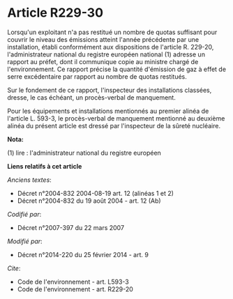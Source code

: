 # Article R229-30

Lorsqu'un exploitant n'a pas restitué un nombre de quotas suffisant pour couvrir le niveau des émissions atteint l'année
précédente par une installation, établi conformément aux dispositions de l'article R. 229-20, l'administrateur national du
registre européen national (1) adresse un rapport au préfet, dont il communique copie au ministre chargé de l'environnement.
Ce rapport précise la quantité d'émission de gaz à effet de serre excédentaire par rapport au nombre de quotas restitués. 

Sur le fondement de ce rapport, l'inspecteur des installations classées, dresse, le cas échéant, un procès-verbal de
manquement. 

Pour les équipements et installations mentionnés au premier alinéa de l'article L. 593-3, le procès-verbal de manquement
mentionné au deuxième alinéa du présent article est dressé par l'inspecteur de la sûreté nucléaire.

**Nota:**

(1) lire : l'administrateur national du registre européen

**Liens relatifs à cet article**

_Anciens textes_:

  - Décret n°2004-832 2004-08-19 art. 12 (alinéas 1 et 2)
  - Décret n°2004-832 du 19 août 2004 - art. 12 (Ab)

_Codifié par_:

  - Décret n°2007-397 du 22 mars 2007

_Modifié par_:

  - Décret n°2014-220 du 25 février 2014 - art. 9

_Cite_:

  - Code de l'environnement - art. L593-3
  - Code de l'environnement - art. R229-20

